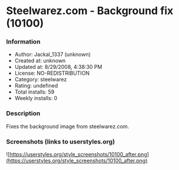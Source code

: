 # Steelwarez.com - Background fix (10100)

### Information
- Author: Jackal_1337 (unknown)
- Created at: unknown
- Updated at: 8/29/2008, 4:38:30 PM
- License: NO-REDISTRIBUTION
- Category: steelwarez
- Rating: undefined
- Total installs: 59
- Weekly installs: 0


### Description
Fixes the background image from steelwarez.com.


### Screenshots (links to userstyles.org)
![https://userstyles.org/style_screenshots/10100_after.png](https://userstyles.org/style_screenshots/10100_after.png)


